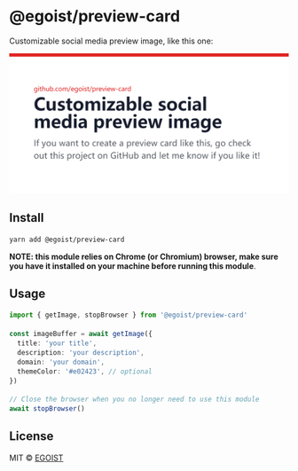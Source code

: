 # @egoist/preview-card

Customizable social media preview image, like this one:

![preview](./foo.jpg)

## Install

```bash
yarn add @egoist/preview-card
```

**NOTE: this module relies on Chrome (or Chromium) browser, make sure you have it installed on your machine before running this module**.

## Usage

```ts
import { getImage, stopBrowser } from '@egoist/preview-card'

const imageBuffer = await getImage({
  title: 'your title',
  description: 'your description',
  domain: 'your domain',
  themeColor: '#e02423', // optional
})

// Close the browser when you no longer need to use this module
await stopBrowser()
```

## License

MIT &copy; [EGOIST](https://github.com/sponsors/egoist)
